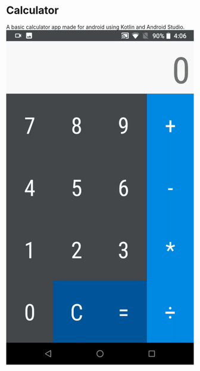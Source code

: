 # Calculator
A basic calculator app made for android using Kotlin and Android Studio.
![CalculatorGif](./Pictures/Gif1.gif)